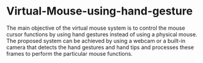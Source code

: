 # Virtual-Mouse-using-hand-gesture
The main objective of the virtual mouse system is to control the mouse cursor functions by using hand gestures instead of using a physical mouse. The proposed system can be achieved by using a webcam or a built-in camera that detects the hand gestures and hand tips and processes these frames to perform the particular mouse functions.
